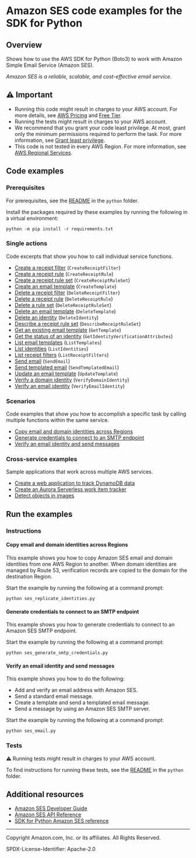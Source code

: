 # Amazon SES code examples for the SDK for Python

## Overview

Shows how to use the AWS SDK for Python (Boto3) to work with Amazon Simple Email Service (Amazon SES).

<!--custom.overview.start-->
<!--custom.overview.end-->

_Amazon SES is a reliable, scalable, and cost-effective email service._

## ⚠ Important

* Running this code might result in charges to your AWS account. For more details, see [AWS Pricing](https://aws.amazon.com/pricing/) and [Free Tier](https://aws.amazon.com/free/).
* Running the tests might result in charges to your AWS account.
* We recommend that you grant your code least privilege. At most, grant only the minimum permissions required to perform the task. For more information, see [Grant least privilege](https://docs.aws.amazon.com/IAM/latest/UserGuide/best-practices.html#grant-least-privilege).
* This code is not tested in every AWS Region. For more information, see [AWS Regional Services](https://aws.amazon.com/about-aws/global-infrastructure/regional-product-services).

<!--custom.important.start-->
<!--custom.important.end-->

## Code examples

### Prerequisites

For prerequisites, see the [README](../../README.md#Prerequisites) in the `python` folder.

Install the packages required by these examples by running the following in a virtual environment:

```
python -m pip install -r requirements.txt
```

<!--custom.prerequisites.start-->
<!--custom.prerequisites.end-->

### Single actions

Code excerpts that show you how to call individual service functions.

- [Create a receipt filter](ses_receipt_handler.py#L36) (`CreateReceiptFilter`)
- [Create a receipt rule](ses_receipt_handler.py#L162) (`CreateReceiptRule`)
- [Create a receipt rule set](ses_receipt_handler.py#L102) (`CreateReceiptRuleSet`)
- [Create an email template](ses_templates.py#L72) (`CreateTemplate`)
- [Delete a receipt filter](ses_receipt_handler.py#L86) (`DeleteReceiptFilter`)
- [Delete a receipt rule](ses_receipt_handler.py#L229) (`DeleteReceiptRule`)
- [Delete a rule set](ses_receipt_handler.py#L250) (`DeleteReceiptRuleSet`)
- [Delete an email template](ses_templates.py#L99) (`DeleteTemplate`)
- [Delete an identity](ses_identities.py#L116) (`DeleteIdentity`)
- [Describe a receipt rule set](ses_receipt_handler.py#L208) (`DescribeReceiptRuleSet`)
- [Get an existing email template](ses_templates.py#L117) (`GetTemplate`)
- [Get the status of an identity](ses_identities.py#L91) (`GetIdentityVerificationAttributes`)
- [List email templates](ses_templates.py#L142) (`ListTemplates`)
- [List identities](ses_identities.py#L132) (`ListIdentities`)
- [List receipt filters](ses_receipt_handler.py#L67) (`ListReceiptFilters`)
- [Send email](ses_email.py#L65) (`SendEmail`)
- [Send templated email](ses_email.py#L108) (`SendTemplatedEmail`)
- [Update an email template](ses_templates.py#L161) (`UpdateTemplate`)
- [Verify a domain identity](ses_identities.py#L30) (`VerifyDomainIdentity`)
- [Verify an email identity](ses_identities.py#L55) (`VerifyEmailIdentity`)

### Scenarios

Code examples that show you how to accomplish a specific task by calling multiple
functions within the same service.

- [Copy email and domain identities across Regions](ses_replicate_identities.py)
- [Generate credentials to connect to an SMTP endpoint](ses_generate_smtp_credentials.py)
- [Verify an email identity and send messages](ses_email.py)

### Cross-service examples

Sample applications that work across multiple AWS services.

- [Create a web application to track DynamoDB data](../../cross_service/dynamodb_item_tracker)
- [Create an Aurora Serverless work item tracker](../../cross_service/aurora_item_tracker)
- [Detect objects in images](../../cross_service/photo_analyzer)


<!--custom.examples.start-->
<!--custom.examples.end-->

## Run the examples

### Instructions


<!--custom.instructions.start-->
<!--custom.instructions.end-->



#### Copy email and domain identities across Regions

This example shows you how to copy Amazon SES email and domain identities from one AWS Region to another. When domain identities are managed by Route 53, verification records are copied to the domain for the destination Region.


<!--custom.scenario_prereqs.ses_Scenario_ReplicateIdentities.start-->
<!--custom.scenario_prereqs.ses_Scenario_ReplicateIdentities.end-->

Start the example by running the following at a command prompt:

```
python ses_replicate_identities.py
```


<!--custom.scenarios.ses_Scenario_ReplicateIdentities.start-->
<!--custom.scenarios.ses_Scenario_ReplicateIdentities.end-->

#### Generate credentials to connect to an SMTP endpoint

This example shows you how to generate credentials to connect to an Amazon SES SMTP endpoint.


<!--custom.scenario_prereqs.ses_Scenario_GenerateSmtpCredentials.start-->
<!--custom.scenario_prereqs.ses_Scenario_GenerateSmtpCredentials.end-->

Start the example by running the following at a command prompt:

```
python ses_generate_smtp_credentials.py
```


<!--custom.scenarios.ses_Scenario_GenerateSmtpCredentials.start-->
<!--custom.scenarios.ses_Scenario_GenerateSmtpCredentials.end-->

#### Verify an email identity and send messages

This example shows you how to do the following:

- Add and verify an email address with Amazon SES.
- Send a standard email message.
- Create a template and send a templated email message.
- Send a message by using an Amazon SES SMTP server.

<!--custom.scenario_prereqs.ses_Scenario_SendEmail.start-->
<!--custom.scenario_prereqs.ses_Scenario_SendEmail.end-->

Start the example by running the following at a command prompt:

```
python ses_email.py
```


<!--custom.scenarios.ses_Scenario_SendEmail.start-->
<!--custom.scenarios.ses_Scenario_SendEmail.end-->

### Tests

⚠ Running tests might result in charges to your AWS account.


To find instructions for running these tests, see the [README](../../README.md#Tests)
in the `python` folder.



<!--custom.tests.start-->
<!--custom.tests.end-->

## Additional resources

- [Amazon SES Developer Guide](https://docs.aws.amazon.com/ses/latest/dg/Welcome.html)
- [Amazon SES API Reference](https://docs.aws.amazon.com/ses/latest/APIReference/Welcome.html)
- [SDK for Python Amazon SES reference](https://boto3.amazonaws.com/v1/documentation/api/latest/reference/services/ses.html)

<!--custom.resources.start-->
<!--custom.resources.end-->

---

Copyright Amazon.com, Inc. or its affiliates. All Rights Reserved.

SPDX-License-Identifier: Apache-2.0